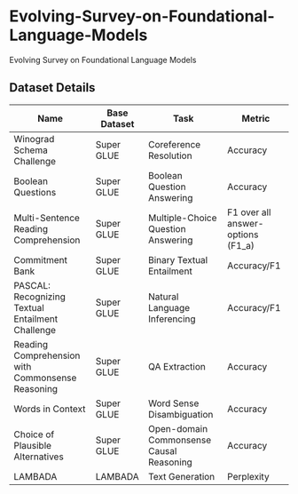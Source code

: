 # Evolving-Survey-on-Foundational-Language-Models
Evolving Survey on Foundational Language Models

## Dataset Details

| Name      | Base Dataset | Task | Metric |
| - | - | - | - |
| Winograd Schema Challenge     | Super GLUE      | Coreference Resolution | Accuracy |
| Boolean Questions     | Super GLUE      | Boolean Question Answering | Accuracy |
| Multi-Sentence Reading Comprehension     | Super GLUE      | Multiple-Choice Question Answering | F1 over all answer-options (F1_a) |
|   Commitment Bank   | Super GLUE      | Binary Textual Entailment | Accuracy/F1 |
|   PASCAL: Recognizing Textual Entailment Challenge   | Super GLUE      | Natural Language Inferencing | Accuracy/F1 |
| Reading Comprehension with Commonsense Reasoning     | Super GLUE      | QA Extraction | Accuracy |
| Words in Context     | Super GLUE      | Word Sense Disambiguation | Accuracy |
| Choice of Plausible Alternatives   | Super GLUE      | Open-domain Commonsense Causal Reasoning | Accuracy |
| LAMBADA  | LAMBADA    | Text Generation | Perplexity |